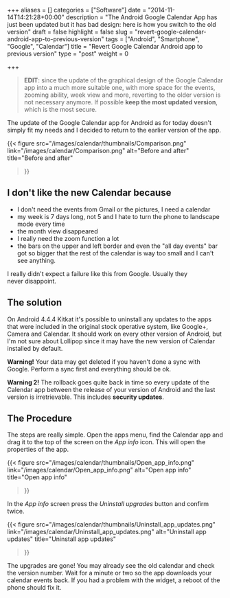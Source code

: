+++
aliases      = []
categories   = ["Software"]
date         = "2014-11-14T14:21:28+00:00"
description  = "The Android Google Calendar App has just been updated but it has bad design: here is how you switch to the old version"
draft        = false
highlight    = false
slug         = "revert-google-calendar-android-app-to-previous-version"
tags         = ["Android", "Smartphone", "Google", "Calendar"]
title        = "Revert Google Calendar Android app to previous version"
type         = "post"
weight       = 0

+++


> **EDIT**: since the update of the graphical design of the Google Calendar app
> into a much more suitable one, with more space for the events, zooming
> ability, week view and more, reverting to the older version is not necessary
> anymore. If possible **keep the most updated version**, which is the most
> secure.

The update of the Google Calendar app for Android as for today doesn't simply
fit my needs and I decided to return to the earlier version of the app.

{{< figure 
    src="/images/calendar/thumbnails/Comparison.png" 
    link="/images/calendar/Comparison.png"
    alt="Before and after" 
    title="Before and after"
>}}


## I don't like the new Calendar because

- I don't need the events from Gmail or the pictures, I need a calendar
- my week is 7 days long, not 5 and I hate to turn the phone to landscape mode
  every time
- the month view disappeared
- I really need the zoom function a lot
- the bars on the upper and left border and even the "all day events" bar got so
  bigger that the rest of the calendar is way too small and I can't see
  anything.

I really didn't expect a failure like this from Google. Usually they
never disappoint.


## The solution

On Android 4.4.4 Kitkat it's possible to uninstall any updates to the apps that
were included in the original stock operative system, like Google+, Camera and
Calendar. It should work on every other version of Android, but I'm not sure
about Lollipop since it may have the new version of Calendar installed by
default.

**Warning!** Your data may get deleted if you haven't done a sync with
Google. Perform a sync first and everything should be ok.

**Warning 2!** The rollback goes quite back in time so every update of the
Calendar app between the release of your version of Android and the last
version is irretrievable. This includes **security updates**.


## The Procedure

The steps are really simple. Open the apps menu, find the Calendar app and drag
it to the top of the screen on the _App info_ icon. This will open the
properties of the app.

{{< figure 
    src="/images/calendar/thumbnails/Open_app_info.png" 
    link="/images/calendar/Open_app_info.png"
    alt="Open app info" 
    title="Open app info"
>}}

In the _App info_ screen press the _Uninstall upgrades_ button and confirm
twice.

{{< figure 
    src="/images/calendar/thumbnails/Uninstall_app_updates.png" 
    link="/images/calendar/Uninstall_app_updates.png"
    alt="Uninstall app updates" 
    title="Uninstall app updates"
>}}

The upgrades are gone! You may already see the old calendar and check the
version number. Wait for a minute or two so the app downloads your calendar
events back. If you had a problem with the widget, a reboot of the phone should
fix it.

